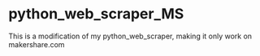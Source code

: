# python_web_scraper_MS
This is a modification of my python_web_scraper, making it only work on makershare.com
